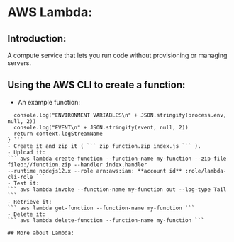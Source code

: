 # AWS Lambda:
## Introduction:
A compute service that lets you run code without provisioning or managing servers.

## Using the AWS CLI to create a function:
- An example function:
``` exports.handler = async function(event, context) {
  console.log("ENVIRONMENT VARIABLES\n" + JSON.stringify(process.env, null, 2))
  console.log("EVENT\n" + JSON.stringify(event, null, 2))
  return context.logStreamName
} ```
- Create it and zip it ( ``` zip function.zip index.js ``` ).
- Upload it:
``` aws lambda create-function --function-name my-function --zip-file fileb://function.zip --handler index.handler
--runtime nodejs12.x --role arn:aws:iam: **account id** :role/lambda-cli-role ```
- Test it:
``` aws lambda invoke --function-name my-function out --log-type Tail ```
- Retrieve it:
``` aws lambda get-function --function-name my-function ```
- Delete it:
``` aws lambda delete-function --function-name my-function ```

## More about Lambda:
